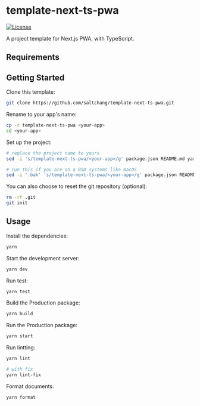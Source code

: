 # template-next-ts-pwa

[![License](https://img.shields.io/badge/license-MIT-a31f34)](./LICENSE)

A project template for Next.js PWA, with TypeScript.

## Requirements

## Getting Started

Clone this template:

```bash
git clone https://github.com/saltchang/template-next-ts-pwa.git
```

Rename to your app's name:

```bash
cp -r template-next-ts-pwa <your-app>
cd <your-app>
```

Set up the project:

```bash
# replace the project name to yours
sed -i 's/template-next-ts-pwa/<your-app>/g' package.json README.md yarn.lock

# run this if you are on a BSD systems like macOS
sed -i '.bak' 's/template-next-ts-pwa/<your-app>/g' package.json README.md yarn.lock
```

You can also choose to reset the git repository (optional):

```bash
rm -rf .git
git init
```

## Usage

Install the dependencies:

```bash
yarn
```

Start the development server:

```bash
yarn dev
```

Run test:

```bash
yarn test
```

Build the Production package:

```bash
yarn build
```

Run the Production package:

```bash
yarn start
```

Run lintting:

```bash
yarn lint

# with fix
yarn lint-fix
```

Format documents:

```bash
yarn format
```
